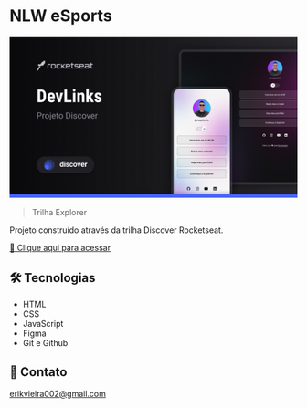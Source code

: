 # NLW eSports

![preview](.github/capa.jpg)

> Trilha Explorer

Projeto construído através da trilha Discover Rocketseat.

[🔗 Clique aqui para acessar](https://github.com/ErikSilvaVieira/projetoRockseat)

## 🛠 Tecnologias

- HTML
- CSS
- JavaScript
- Figma
- Git e Github

## 💛 Contato

erikvieira002@gmail.com
